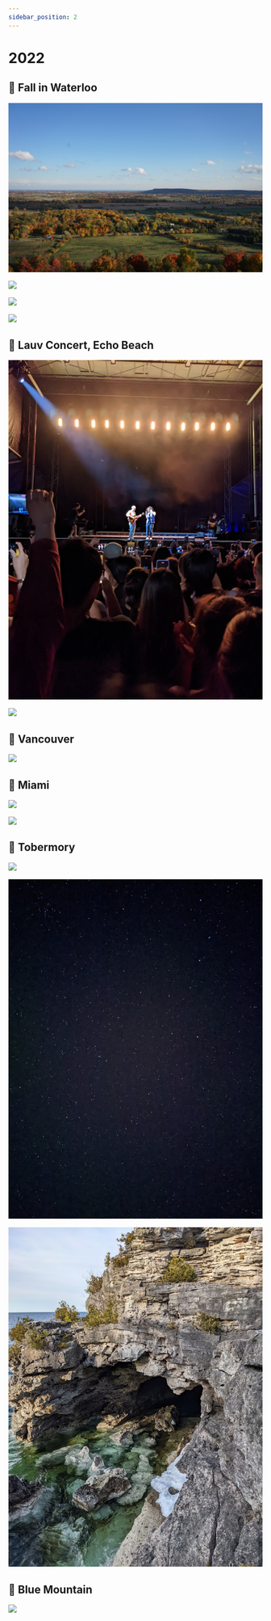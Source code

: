 ```yaml
---
sidebar_position: 2
---
```


# 2022

## 📌 Fall in Waterloo

![](image-11.png)

![](image-54.png)

![](image-3.png)

![](image-12.png)

## 📌 Lauv Concert, Echo Beach

![](image-4.png)

![](image-13.png)

## 📌 Vancouver

![](image-51.png)

## 📌 Miami

![](image-5.png)

![](image-6.png)

## 📌 Tobermory

![](image-10.png)

![](image-9.png)

![](image-7.png)

## 📌 Blue Mountain

![](image-8.png)
